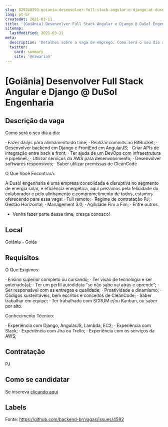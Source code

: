 ```yaml
---
slug: 829248293-goiania-desenvolver-full-stack-angular-e-django-at-dusol-engenharia
lang: pt-br
createdAt: 2021-03-11
title: '[Goiânia] Desenvolver Full Stack Angular e Django @ DuSol Engenharia - Vaga de Emprego'
sitemap:
  lastModified: 2021-03-11
meta:
  description: 'Detalhes sobre a vaga de emprego: Como será o seu dia a dia: ·   Fazer dailys para alinhamento do time; ·   Realizar commits no BitBucket; ·   Desenvolver backend em Django e FrontEnd em AngularJS; ·   Criar APIs de integração entre back e front; ·   Ter ajuda de um DevOps com infraestrutura e pipelines; ·   Utilizar serviços da AWS para desenvolvimento; ·   Desenvolver softwares responsivos; ·   Saber utilizar premissas de CleanCode O Que Você Encontrará: A Dusol engenharia é uma empresa consolidada e disruptiva no segmento de energia solar, e eficiência energética, aqui prezamos pela felicidade do colaborador e pelo alinhamento e comprometimento de todos, estamos oferecendo para essa vaga: ·   Full remoto; ·   Regime de contratação PJ; ·   Gestão Horizontal; ·   Management 3.0; ·   Agilidade Fim a Fim; ·   Entre outros. * Venha fazer parte desse time, cresça conosco!'
  twitter:
    card: summary
    site: '@nawarian'
---
```


# [Goiânia] Desenvolver Full Stack Angular e Django @ DuSol Engenharia

## Descrição da vaga

Como será o seu dia a dia:

·     Fazer dailys para alinhamento do time;
·     Realizar commits no BitBucket;
·     Desenvolver backend em Django e FrontEnd em AngularJS;
·     Criar APIs de integração entre back e front;
·     Ter ajuda de um DevOps com infraestrutura e pipelines;
·     Utilizar serviços da AWS para desenvolvimento;
·     Desenvolver softwares responsivos;
·     Saber utilizar premissas de CleanCode

O Que Você Encontrará:

A Dusol engenharia é uma empresa consolidada e disruptiva no segmento de energia solar, e eficiência energética, aqui prezamos pela felicidade do colaborador e pelo alinhamento e comprometimento de todos, estamos oferecendo para essa vaga:
·     Full remoto;
·     Regime de contratação PJ;
·     Gestão Horizontal;
·     Management 3.0;
·     Agilidade Fim a Fim;
·     Entre outros.

* Venha fazer parte desse time, cresça conosco!

## Local

Goiânia - Goiás

## Requisitos

O Que Exigimos:

·     Ensino superior completo ou cursando;
·     Ter visão de tecnologia e ser antenado(a);
·     Ter um perfil autodidata “se não sabe vai atrás e aprende”;
·     Ser responsável com as entregas e qualidade;
·     Proatividade e dinamismo;
·     Códigos sustentáveis, bem escritos e conceitos de CleanCode;
·     Saber trabalhar em equipe;
·     Ter trabalhado com SCRUM e/ou Kanban, ou saber por alto.

Conhecimento Técnico:

·     Experiência com Django, AngularJS, Lambda, EC2;
·     Experiência com Slack;
·     Experiência com Jira ou Trello;
·     Experiência com os serviços da AWS;

## Contratação

PJ

## Como se candidatar

Se inscreva [clicando aqui](https://www.pyjobs.com.br/job/2255)

## Labels



Fonte: https://github.com/backend-br/vagas/issues/4592